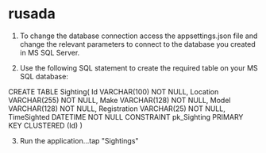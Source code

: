 # rusada
1. To change the database connection access the appsettings.json file and change the relevant parameters to connect to the database
   you created in MS SQL Server.

2. Use the following SQL statement to create the required table on your MS SQL database:

CREATE TABLE Sighting(
	Id 		VARCHAR(100) NOT NULL,
	Location 	VARCHAR(255) NOT NULL,
	Make 		VARCHAR(128) NOT NULL,
	Model 		VARCHAR(128) NOT NULL,
	Registration 	VARCHAR(25) NOT NULL,
	TimeSighted 	DATETIME NOT NULL
 CONSTRAINT pk_Sighting PRIMARY KEY CLUSTERED (Id)
)

3. Run the application...tap "Sightings"



